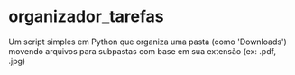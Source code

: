# organizador_tarefas
Um script simples em Python que organiza uma pasta (como 'Downloads') movendo arquivos para subpastas com base em sua extensão (ex: .pdf, .jpg)
